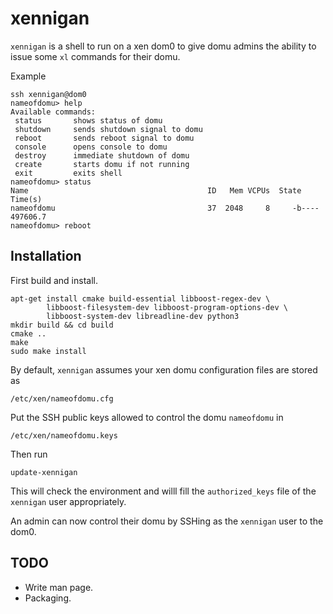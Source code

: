 xennigan
========

`xennigan` is a shell to run on a xen dom0 to give domu admins the ability
to issue some `xl` commands for their domu.

Example

    ssh xennigan@dom0
    nameofdomu> help
    Available commands:
     status       shows status of domu
     shutdown     sends shutdown signal to domu
     reboot       sends reboot signal to domu
     console      opens console to domu
     destroy      immediate shutdown of domu
     create       starts domu if not running
     exit         exits shell
    nameofdomu> status
    Name                                        ID   Mem VCPUs  State   Time(s)
    nameofdomu                                  37  2048     8     -b----  497606.7
    nameofdomu> reboot

Installation
------------

First build and install.

    apt-get install cmake build-essential libboost-regex-dev \
            libboost-filesystem-dev libboost-program-options-dev \
            libboost-system-dev libreadline-dev python3
    mkdir build && cd build
    cmake ..
    make
    sudo make install

By default, `xennigan` assumes your xen domu configuration files are stored
as

    /etc/xen/nameofdomu.cfg

Put the SSH public keys allowed to control the domu `nameofdomu` in

    /etc/xen/nameofdomu.keys

Then run

    update-xennigan

This will check the environment and willl fill the `authorized_keys` file
of the `xennigan` user appropriately.

An admin can now control their domu by SSHing as the `xennigan`
user to the dom0.

TODO
----

- Write man page.
- Packaging.
